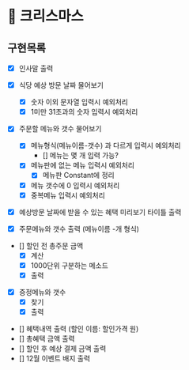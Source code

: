 # 🎄 크리스마스

## 구현목록

- [x] 인사말 출력
- [x] 식당 예상 방문 날짜 물어보기

  - [x] 숫자 이외 문자열 입력시 예외처리
  - [x] 1미만 31초과의 숫자 입력시 예외처리

- [x] 주문할 메뉴와 갯수 물어보기
  - [x] 메뉴형식(메뉴이름-갯수) 과 다르게 입력시 예외처리
    - [] 메뉴는 몇 개 입력 가능?
  - [x] 메뉴판에 없는 메뉴 입력시 예외처리
    - [x] 메뉴판 Constant에 정리
  - [x] 메뉴 갯수에 0 입력시 예외처리
  - [x] 중복메뉴 입력시 예외처리
- [x] 예상방문 날짜에 받을 수 있는 혜택 미리보기 타이틀 출력
- [x] 주문메뉴와 갯수 출력 (메뉴이름 -개 형식)
- [] 할인 전 총주문 금액
  - [x] 계산
  - [x] 1000단위 구분하는 메소드
  - [x] 출력
- [x] 증정메뉴와 갯수
  - [x] 찾기
  - [x] 출력
- [] 혜택내역 출력 (할인 이름: 할인가격 원)
- [] 총혜택 금액 출력
- [] 할인 후 예상 결제 금액 출력
- [] 12월 이벤트 배지 출력
